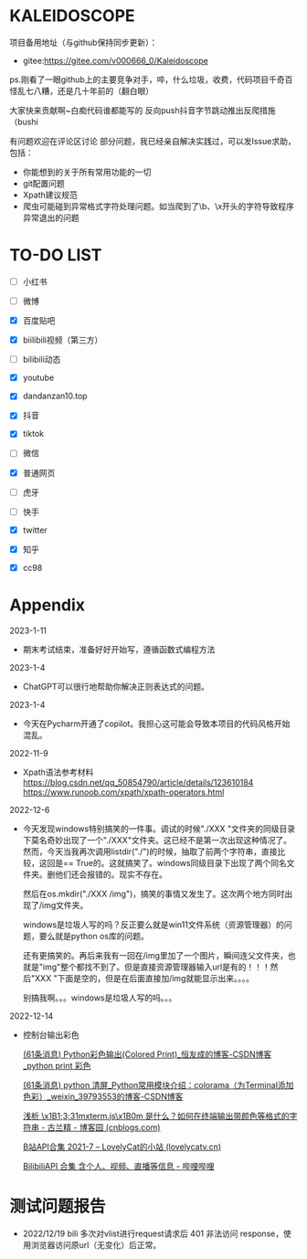 
# KALEIDOSCOPE
项目备用地址（与github保持同步更新）：
- gitee:https://gitee.com/v000666_0/Kaleidoscope

ps.刚看了一眼github上的主要竞争对手，啐，什么垃圾，收费，代码项目千奇百怪乱七八糟，还是几十年前的（翻白眼）

大家快来贡献啊~白痴代码谁都能写的 反向push抖音字节跳动推出反爬措施（bushi

有问题欢迎在评论区讨论
部分问题，我已经亲自解决实践过，可以发Issue求助，包括：
- 你能想到的关于所有常用功能的一切
- git配置问题
- Xpath建议规范
- 爬虫可能碰到异常格式字符处理问题。如当爬到了\b、\x开头的字符导致程序异常退出的问题



# TO-DO LIST

- [ ] 小红书

- [ ] 微博

- [x] 百度贴吧

- [x] biilibili视频（第三方）

- [ ] bilibili动态

- [x] youtube

- [x] dandanzan10.top

- [x] 抖音

- [x] tiktok

- [ ] 微信

- [x] 普通网页

- [ ] 虎牙

- [ ] 快手

- [x] twitter

- [x] 知乎

- [x] cc98

  

# Appendix
2023-1-11
- 期末考试结束，准备好好开始写，遵循函数式编程方法 

2023-1-4
- ChatGPT可以很行地帮助你解决正则表达式的问题。

2023-1-4
- 今天在Pycharm开通了copilot。我担心这可能会导致本项目的代码风格开始混乱。

2022-11-9
- Xpath语法参考材料
  https://blog.csdn.net/qq_50854790/article/details/123610184
  https://www.runoob.com/xpath/xpath-operators.html

2022-12-6

- 今天发现windows特别搞笑的一件事。调试的时候"./XXX "文件夹的同级目录下莫名奇妙出现了一个"./XXX"文件夹。这已经不是第一次出现这种情况了。然而，今天当我再次调用listdir("./")的时候，抽取了前两个字符串，直接比较，这回是== True的。这就搞笑了。windows同级目录下出现了两个同名文件夹。删他们还会报错的。现实不存在。

  然后在os.mkdir("./XXX /img")，搞笑的事情又发生了。这次两个地方同时出现了/img文件夹。

  windows是垃圾人写的吗？反正要么就是win11文件系统（资源管理器）的问题，要么就是python os库的问题。

  还有更搞笑的。再后来我有一回在/img里加了一个图片，瞬间连父文件夹，也就是"img"整个都找不到了。但是直接资源管理器输入url是有的！！！然后"XXX "下面是空的，但是在后面直接加/img就能显示出来。。。。

  别搞我啊。。。windows是垃圾人写的吗。。。

2022-12-14

- 控制台输出彩色

  [(61条消息) Python彩色输出(Colored Print)_恒友成的博客-CSDN博客_python print 彩色](https://blog.csdn.net/lx_ros/article/details/122811361)
  
  [(61条消息) python 清屏_Python常用模块介绍：colorama（为Terminal添加色彩）_weixin_39793553的博客-CSDN博客](https://blog.csdn.net/weixin_39793553/article/details/111293598)
  
  [浅析 \x1B1;3;31mxterm.js\x1B0m 是什么？如何在终端输出带颜色等格式的字符串 - 古兰精 - 博客园 (cnblogs.com)](https://www.cnblogs.com/goloving/p/15015053.html)
  
  [B站API合集 2021-7 – LovelyCat的小站 (lovelycatv.cn)](https://lovelycatv.cn/cv88)
  
  [BilibiliAPI 合集 含个人、视频、直播等信息 - 哔哩哔哩](https://www.bilibili.com/read/cv12357091/)



# 测试问题报告

- 2022/12/19 bili 多次对vlist进行request请求后 401 非法访问 response，使用浏览器访问原url（无变化）后正常。